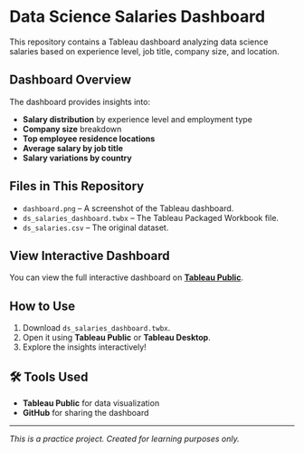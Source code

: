 # Data Science Salaries Dashboard

This repository contains a Tableau dashboard analyzing data science salaries based on experience level, job title, company size, and location.

##  Dashboard Overview
The dashboard provides insights into:
- **Salary distribution** by experience level and employment type
- **Company size** breakdown
- **Top employee residence locations**
- **Average salary by job title**
- **Salary variations by country**

##  Files in This Repository
- `dashboard.png` – A screenshot of the Tableau dashboard.
- `ds_salaries_dashboard.twbx` – The Tableau Packaged Workbook file.
- `ds_salaries.csv` – The original dataset.

##  View Interactive Dashboard
You can view the full interactive dashboard on **[Tableau Public](https://public.tableau.com/views/dssalary_17420671129600/Dashboard1?:language=en-US&:sid=&:redirect=auth&:display_count=n&:origin=viz_share_link)**.

##  How to Use
1. Download `ds_salaries_dashboard.twbx`.
2. Open it using **Tableau Public** or **Tableau Desktop**.
3. Explore the insights interactively!

## 🛠 Tools Used
- **Tableau Public** for data visualization
- **GitHub** for sharing the dashboard

---
*This is a practice project. Created for learning purposes only.*

